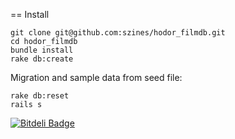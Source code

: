 == Install

    git clone git@github.com:szines/hodor_filmdb.git
    cd hodor_filmdb
    bundle install
    rake db:create

Migration and sample data from seed file:

    rake db:reset
    rails s


[![Bitdeli Badge](https://d2weczhvl823v0.cloudfront.net/szines/hodor_filmdb/trend.png)](https://bitdeli.com/free "Bitdeli Badge")


